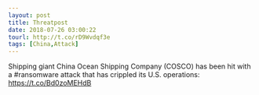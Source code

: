 ```yaml
---
layout: post
title: Threatpost
date: 2018-07-26 03:00:22
tourl: http://t.co/rD9Wvdqf3e
tags: [China,Attack]
---
```

Shipping giant China Ocean Shipping Company (COSCO) has been hit with a #ransomware attack that has crippled its U.S. operations: https://t.co/Bd0zoMEHdB